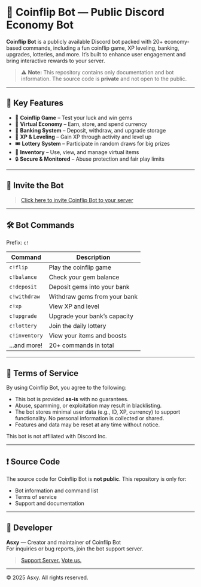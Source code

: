# 🎲 Coinflip Bot — Public Discord Economy Bot

**Coinflip Bot** is a publicly available Discord bot packed with 20+ economy-based commands, including a fun coinflip game, XP leveling, banking, upgrades, lotteries, and more. It’s built to enhance user engagement and bring interactive rewards to your server.

> ⚠️ **Note:** This repository contains only documentation and bot information. The source code is **private** and not open to the public.

---

## 🌟 Key Features

- 🎰 **Coinflip Game** – Test your luck and win gems
- 💸 **Virtual Economy** – Earn, store, and spend currency
- 🏦 **Banking System** – Deposit, withdraw, and upgrade storage
- 🧪 **XP & Leveling** – Gain XP through activity and level up
- 🎟️ **Lottery System** – Participate in random draws for big prizes
- 🧳 **Inventory** – Use, view, and manage virtual items
- 🔒 **Secure & Monitored** – Abuse protection and fair play limits

---

## 🤖 Invite the Bot

> [Click here to invite Coinflip Bot to your server](https://discord.com/oauth2/authorize?client_id=1368608117226602557&permissions=1689934339897408&integration_type=0&scope=bot)

---

## 🛠 Bot Commands

Prefix: `c!`

| Command        | Description                     |
|----------------|---------------------------------|
| `c!flip`       | Play the coinflip game          |
| `c!balance`    | Check your gem balance          |
| `c!deposit`    | Deposit gems into your bank     |
| `c!withdraw`   | Withdraw gems from your bank    |
| `c!xp`         | View XP and level               |
| `c!upgrade`    | Upgrade your bank’s capacity    |
| `c!lottery`    | Join the daily lottery          |
| `c!inventory`  | View your items and boosts      |
| ...and more!   | 20+ commands in total           |

---

## 📄 Terms of Service

By using Coinflip Bot, you agree to the following:

- This bot is provided **as-is** with no guarantees.
- Abuse, spamming, or exploitation may result in blacklisting.
- The bot stores minimal user data (e.g., ID, XP, currency) to support functionality. No personal information is collected or shared.
- Features and data may be reset at any time without notice.

This bot is not affiliated with Discord Inc.

---

## ❗ Source Code

The source code for Coinflip Bot is **not public**. This repository is only for:

- Bot information and command list
- Terms of service
- Support and documentation

---

## 👤 Developer

**Asxy** — Creator and maintainer of Coinflip Bot  
For inquiries or bug reports, join the bot support server.
>[Support Server.](https://discord.gg/bpVqfEwU8V)
>[Vote us.](ttps://top.gg/bot/1368608117226602557)


---

© 2025 Asxy. All rights reserved.
